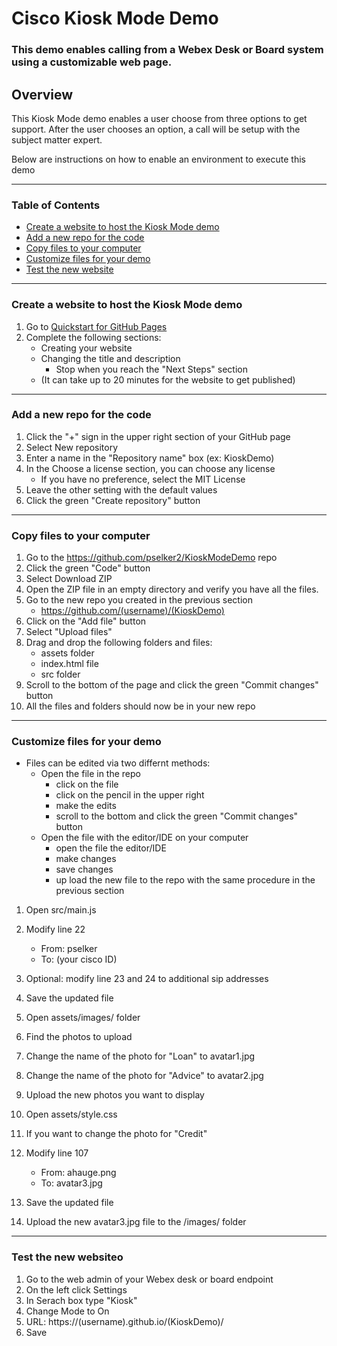 # Cisco Kiosk Mode Demo
### This demo enables calling from a Webex Desk or Board system using       a customizable web page.

## **Overview**

This Kiosk Mode demo enables a user choose from three options to get support.  After the user chooses an option, a call will be setup with the subject matter expert.

Below are instructions on how to enable an environment to execute this demo

---

### **Table of Contents**

- [Create a website to host the Kiosk Mode demo](https://github.com/pselker2/KioskModeDemo/#Create-a-website-to-host-the-Kiosk-Mode-demo)
- [Add a new repo for the code](https://github.com/pselker2/KioskModeDemo/#Add-a-new-repo-for-the-code)
- [Copy files to your computer](https://github.com/pselker2/KioskModeDemo/#Copy-files-to-your-computer)
- [Customize files for your demo](https://github.com/pselker2/KioskModeDemo/#Customize-files-for-your-demo)
- [Test the new website](https://github.com/pselker2/KioskModeDemo/#Test-the-new-website)

---

### **Create a website to host the Kiosk Mode demo**

1. Go to [Quickstart for GitHub Pages](https://docs.github.com/en/pages/quickstart)  
2. Complete the following sections:
    - Creating your website
    - Changing the title and description
        - Stop when you reach the "Next Steps" section
    - (It can take up to 20 minutes for the website to get published)
    
---

### **Add a new repo for the code**

1. Click the "+" sign in the upper right section of your GitHub page 
2. Select New repository 
3. Enter a name in the "Repository name" box (ex: KioskDemo)
4. In the Choose a license section, you can choose any license
    - If you have no preference, select the MIT License
5. Leave the other setting with the default values
6. Click the green "Create repository" button
        
---

### **Copy files to your computer**

1. Go to the https://github.com/pselker2/KioskModeDemo repo
2. Click the green "Code" button
3. Select Download ZIP
4. Open the ZIP file in an empty directory and verify you have all the files.
5. Go to the new repo you created in the previous section
    - https://github.com/(username)/(KioskDemo)
6. Click on the "Add file" button
7. Select "Upload files"
8. Drag and drop the following folders and files:
    - assets folder
    - index.html file
    - src folder
9. Scroll to the bottom of the page and click the green "Commit changes" button
10.  All the files and folders should now be in your new repo

---

### **Customize files for your demo**

- Files can be edited via two differnt methods:
    - Open the file in the repo
        - click on the file
        - click on the pencil in the upper right
        - make the edits 
        - scroll to the bottom and click the green "Commit changes" button
    - Open the file with the editor/IDE on your computer
        - open the file the editor/IDE
        - make changes
        - save changes
        - up load the new file to the repo with the same procedure in the previous section

1. Open src/main.js
2. Modify line 22
    - From:  pselker
    - To:    (your cisco ID)
3. Optional:  modify line 23 and 24 to additional sip addresses
4. Save the updated file

5. Open assets/images/ folder
6. Find the photos to upload
7. Change the name of the photo for "Loan" to avatar1.jpg
8. Change the name of the photo for "Advice" to avatar2.jpg
9. Upload the new photos you want to display

10. Open assets/style.css
11. If you want to change the photo for "Credit"
12. Modify line 107
    - From:  ahauge.png
    - To:    avatar3.jpg
13. Save the updated file
14. Upload the new avatar3.jpg file to the /images/ folder

---

### **Test the new websiteo**

1. Go to the web admin of your Webex desk or board endpoint
2. On the left click Settings
3. In Serach box type "Kiosk"
4. Change Mode to On
5. URL:  https://(username).github.io/(KioskDemo)/
6. Save
